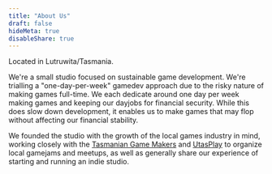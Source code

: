 ```yaml
---
title: "About Us"
draft: false
hideMeta: true
disableShare: true
---
```


Located in Lutruwita/Tasmania.

We're a small studio focused on sustainable game development. We're trialling a "one-day-per-week" gamedev approach due to the risky nature of making games full-time. We each dedicate around one day per week making games and keeping our dayjobs for financial security. While this does slow down development, it enables us to make games that may flop without affecting our financial stability.

We founded the studio with the growth of the local games industry in mind, working closely with the [Tasmanian Game Makers](https://tasgamemakers.com/) and [UtasPlay](https://www.utas.edu.au/built-digital-natural/ict/research/games-and-creative-technologies/utasplay) to organize local gamejams and meetups, as well as generally share our experience of starting and running an indie studio.
